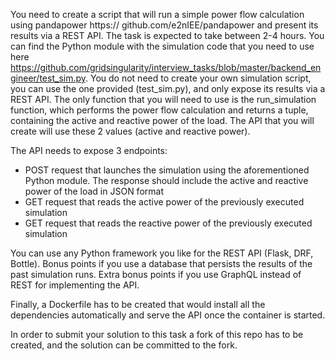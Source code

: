 
You need to create a script that will run a simple power flow calculation using pandapower https:// github.com/e2nIEE/pandapower and present its results via a REST API. The task is expected to take between 2-4 hours. You can find the Python module with the simulation code that you need to use here https://github.com/gridsingularity/interview_tasks/blob/master/backend_engineer/test_sim.py. You do not need to create your own simulation script, you can use the one provided (test_sim.py), and only expose its results via a REST API. The only function that you will need to use is the run_simulation function, which performs the power flow calculation and returns a tuple, containing the active and reactive power of the load. The API that you will create will use these 2 values (active and reactive power).

The API needs to expose 3 endpoints:

- POST request that launches the simulation using the aforementioned Python module. The response should include the active and reactive power of the load in JSON format
- GET request that reads the active power of the previously executed simulation
- GET request that reads the reactive power of the previously executed simulation

You can use any Python framework you like for the REST API (Flask, DRF, Bottle). Bonus points if you use a database that persists the results of the past simulation runs. Extra bonus points if you use GraphQL instead of REST for implementing the API.

Finally, a Dockerfile has to be created that would install all the dependencies automatically and serve the API once the container is started.

In order to submit your solution to this task a fork of this repo has to be created, and the solution can be committed to the fork.
